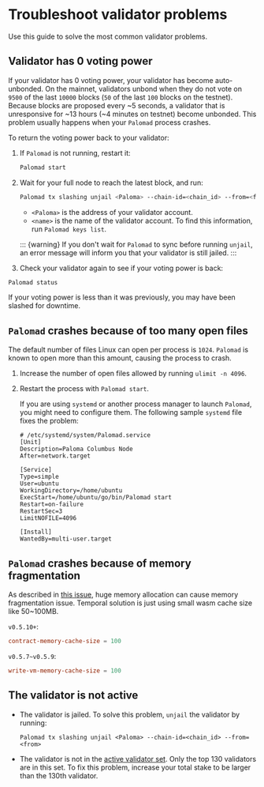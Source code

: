 # Troubleshoot validator problems

Use this guide to solve the most common validator problems.

## Validator has 0 voting power

If your validator has 0 voting power, your validator has become auto-unbonded. On the mainnet, validators unbond when they do not vote on `9500` of the last `10000` blocks (`50` of the last `100` blocks on the testnet). Because blocks are proposed every ~5 seconds, a validator that is unresponsive for ~13 hours (~4 minutes on testnet) become unbonded. This problem usually happens when your `Palomad` process crashes.

To return the voting power back to your validator:

1. If `Palomad` is not running, restart it:

   ```bash
   Palomad start
   ```

2. Wait for your full node to reach the latest block, and run:

   ```bash
   Palomad tx slashing unjail <Paloma> --chain-id=<chain_id> --from=<from>
   ```

   - `<Paloma>` is the address of your validator account.
   - `<name>` is the name of the validator account. To find this information, run `Palomad keys list`.

   ::: {warning}
   If you don't wait for `Palomad` to sync before running `unjail`, an error message will inform you that your validator is still jailed.
   :::

3.  Check your validator again to see if your voting power is back:

   ```bash
   Palomad status
   ```

   If your voting power is less than it was previously, you may have been slashed for downtime.

## `Palomad` crashes because of too many open files

The default number of files Linux can open per process is `1024`. `Palomad` is known to open more than this amount, causing the process to crash.

1. Increase the number of open files allowed by running `ulimit -n 4096`.  

2. Restart the process with `Palomad start`.

   If you are using `systemd` or another process manager to launch `Palomad`, you might need to configure them. The following  sample `systemd` file fixes the problem:

   ```systemd
   # /etc/systemd/system/Palomad.service
   [Unit]
   Description=Paloma Columbus Node
   After=network.target

   [Service]
   Type=simple
   User=ubuntu
   WorkingDirectory=/home/ubuntu
   ExecStart=/home/ubuntu/go/bin/Palomad start
   Restart=on-failure
   RestartSec=3
   LimitNOFILE=4096

   [Install]
   WantedBy=multi-user.target
   ```
## `Palomad` crashes because of memory fragmentation

As described in [this issue](https://github.com/Paloma-money/core/issues/592), huge memory allocation can cause memory fragmentation issue. Temporal solution is just using small wasm cache size like 50~100MB.

`v0.5.10+`:

```toml
contract-memory-cache-size = 100
```

`v0.5.7~v0.5.9`:

```toml
write-vm-memory-cache-size = 100
```

## The validator is not active

- The validator is jailed. To solve this problem, `unjail` the validator by running:

    `Palomad tx slashing unjail <Paloma> --chain-id=<chain_id> --from=<from>`

- The validator is not in the [active validator set](../../learn/glossary.md#active-set). Only the top 130 validators are in this set. To fix this problem, increase your total stake to be larger than the 130th validator.
